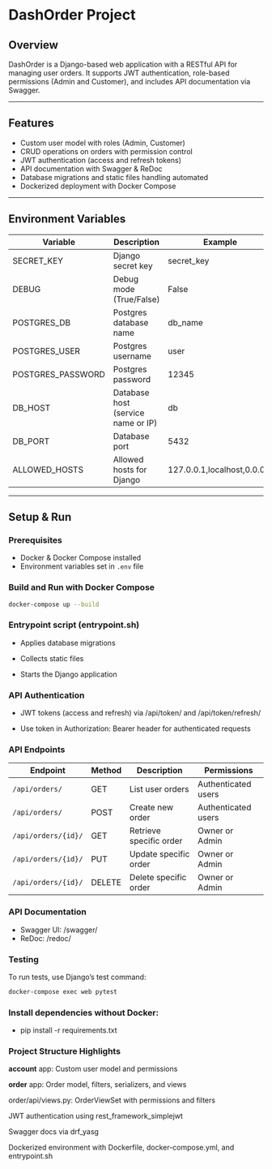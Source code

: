 # DashOrder Project

## Overview  
DashOrder is a Django-based web application with a RESTful API for managing 
user orders. It supports JWT authentication, role-based permissions (Admin and Customer), and includes API documentation via Swagger.

---

## Features  
- Custom user model with roles (Admin, Customer)  
- CRUD operations on orders with permission control  
- JWT authentication (access and refresh tokens)  
- API documentation with Swagger & ReDoc  
- Database migrations and static files handling automated  
- Dockerized deployment with Docker Compose

---

## Environment Variables  
| Variable          | Description                          | Example                        |
|-------------------|------------------------------------|--------------------------------|
| SECRET_KEY        | Django secret key                   | secret_key               <br/> |
| DEBUG             | Debug mode (True/False)             | False                          |
| POSTGRES_DB       | Postgres database name              | db_name                        |
| POSTGRES_USER     | Postgres username                   | user                           |
| POSTGRES_PASSWORD | Postgres password                   | 12345                          |
| DB_HOST           | Database host (service name or IP) | db                             |
| DB_PORT           | Database port                      | 5432                           |
| ALLOWED_HOSTS     | Allowed hosts for Django            | 127.0.0.1,localhost,0.0.0.0    |

---

## Setup & Run

### Prerequisites  
- Docker & Docker Compose installed  
- Environment variables set in `.env` file

### Build and Run with Docker Compose  
```bash
docker-compose up --build
```
### Entrypoint script (entrypoint.sh)
- Applies database migrations

- Collects static files

- Starts the Django application


### API Authentication
- JWT tokens (access and refresh) via /api/token/ and /api/token/refresh/

- Use token in Authorization: Bearer <token> header for authenticated requests

### API Endpoints
| Endpoint            | Method | Description             | Permissions         |
| ------------------- | ------ | ----------------------- | ------------------- |
| `/api/orders/`      | GET    | List user orders        | Authenticated users |
| `/api/orders/`      | POST   | Create new order        | Authenticated users |
| `/api/orders/{id}/` | GET    | Retrieve specific order | Owner or Admin      |
| `/api/orders/{id}/` | PUT    | Update specific order   | Owner or Admin      |
| `/api/orders/{id}/` | DELETE | Delete specific order   | Owner or Admin      |


### API Documentation
- Swagger UI: /swagger/
- ReDoc: /redoc/

### Testing
To run tests, use Django’s test command:

```bash
docker-compose exec web pytest
```
### Install dependencies without Docker:

- pip install -r requirements.txt


### Project Structure Highlights
**account** app: Custom user model and permissions

**order** app: Order model, filters, serializers, and views

order/api/views.py: OrderViewSet with permissions and filters

JWT authentication using rest_framework_simplejwt

Swagger docs via drf_yasg

Dockerized environment with Dockerfile, docker-compose.yml, and entrypoint.sh